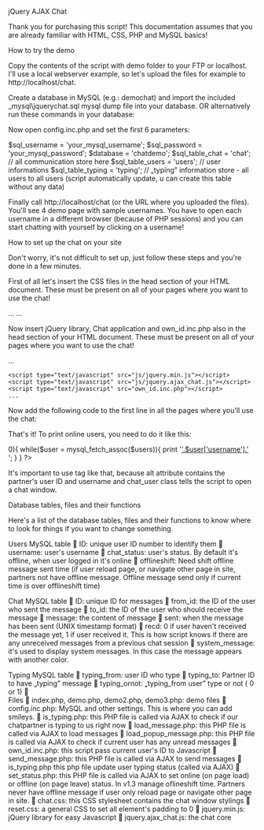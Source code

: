 jQuery AJAX Chat

Thank you for purchasing this script! This documentation assumes that you are already familiar with HTML, CSS, PHP and MySQL basics!


How to try the demo

Copy the contents of the script with demo folder to your FTP or localhost. I'll use a local webserver example, so let's upload the files for example to http://localhost/chat. 

Create a database in MySQL (e.g.: demochat) and import the included \_mysql\jquerychat.sql mysql dump file into your database. OR alternatively run these commands in your database:

Now open config.inc.php and set the first 6 parameters:

$sql_username = 'your_mysql_username';
$sql_password = 'your_mysql_password';
$database = 'chatdemo';
$sql_table_chat = 'chat'; // all communication store here
$sql_table_users = 'users'; // user informations
$sql_table_typing = ’typing'; // „typing” information store - all users to all users (script automatically update, u can create this table without any data)



Finally call http://localhost/chat (or the URL where you uploaded the files). You'll see 4 demo page with sample usernames. You have to open each username in a different browser (because of PHP sessions) and you can start chatting with yourself by clicking on a username!



How to set up the chat on your site


Don't worry, it's not difficult to set up, just follow these steps and you're done in a few minutes.

First of all let's insert the CSS files in the head section of your HTML document. These must be present on all of your pages where you want to use the chat!

<head>
	...
	<link href="css/reset.css" rel="stylesheet" type="text/css" />		
	<link href="css/chat.css" rel="stylesheet" type="text/css" />		
	...
</head>

Now insert jQuery library, Chat application and own_id.inc.php also in the head section of your HTML document. These must be present on all of your pages where you want to use the chat!

<head>
	...
	<link href="css/reset.css" rel="stylesheet" type="text/css" />		
	<link href="css/chat.css" rel="stylesheet" type="text/css" />	

	<script type="text/javascript" src="js/jquery.min.js"></script>	
	<script type="text/javascript" src="js/jquery.ajax_chat.js"></script>
	<script type="text/javascript" src="own_id.inc.php"></script>
	...
</head>



Now add the following code to the first line in all the pages where you'll use the chat:

<?php

session_start();

// Load MySQL DB settings
include_once('config.inc.php');

// Set current user - You should set these values from users database after login 
$_SESSION['username'] = 'Currently logged in users's username from database';
$_SESSION['user_id'] = 'Currently logged in user's id';

?>

That's it! To print online users, you need to do it like this:

<?php
$users = mysql_query("SELECT id,username FROM ".$sql_table_users." WHERE chat_status='online' AND id!='".$_SESSION['user_id']."'");
if(mysql_num_rows($users) > 0){
	while($user = mysql_fetch_assoc($users)){
		print '<a href="#" alt="'.$user['id'].'|'.$user['username'].'" class="chat_user">'.$user['username'].'</a><br />';
	}
}
?>

It's important to use <a> tag like that, because alt attribute contains the partner's user ID and username and chat_user class tells the script to open a chat window.



Database tables, files and their functions


Here's a list of the database tables, files and their functions to know where to look for things if you want to change something.

Users MySQL table 
	ID: unique user ID number to identify them
	username: user's username
	chat_status: user's status. By default it's offline, when user logged in it's online
	offlineshift: Need shift offline message sent time (if user reload page, or navigate other page in site, partners not have offline message. Offline message send only if current time is over offlineshift time)


Chat MySQL table 
	ID: unique ID for messages
	from_id: the ID of the user who sent the message
	to_id: the ID of the user who should receive the message
	message: the content of message
	sent: when the message has been sent (UNIX timestamp format)
	recd: 0 if user haven't received the message yet, 1 if user received it. This is how script knows if there are any unreceived messages from a previous chat session
	system_message: it's used to display system messages. In this case the message appears with another color. 

Typing  MySQL table 
	typing_from: user ID who type
	typing_to: Partner ID to have „typing” message
	typing_ornot: „typing_from user”  type or not ( 0 or 1) 
	
Files
	index.php, demo.php, demo2.php, demo3.php: demo files
	config.inc.php: MySQL and other settings. This is where you can add smileys.
	is_typing.php: this PHP file is called via AJAX to check if our chatpartner is typing to us right now
	load_message.php: this PHP file is called via AJAX to load messages
	load_popup_message.php: this PHP file is called via AJAX to check if current user has any unread messages
	own_id.inc.php: this script pass current user's ID to Javascript
	send_message.php: this PHP file is called via AJAX to send messages
	is_typing.php this php file update user typing status (called via AJAX)
	set_status.php: this PHP file is called via AJAX to set online (on page load) or offline (on page leave) status. In v1.3 manage oflineshift time. Partners never have offline message if user only reload page or navigate other page in site.
	chat.css: this CSS stylesheet contains the chat window stylings
	reset.css: a general CSS to set all element's padding to 0
	jquery.min.js: jQuery library for easy Javascript
	jquery.ajax_chat.js: the chat core
